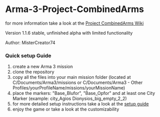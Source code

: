 # Arma-3-Project-CombinedArms
for more information take a look at the [Project CombinedArms Wiki](https://github.com/MisterCreator74/Arma-3-Project-CombinedArms/wiki)

Version 1.1.6 stable, unfinished alpha with limited functionality 

Author: MisterCreator74




### Quick setup Guide
1. create a new Arma 3 mission
2. clone the repository
3. copy all the files into your main mission folder (located at C/Documents/Arma3/missions or C/Documents/Arma3 - Other Profiles/yourProfileName/missions/yourMissionName)
4. place the markers: "Base_Blufor", "Base_Opfor" and at least one City Marker (example: city_Agios Dionysios_big_empty_2_2)
5. for more detailed setup instructions take a look at the [setup guide](https://github.com/MisterCreator74/Arma-3-Project-CombinedArms/wiki/1.-setup-guide)
6. enjoy the game or take a look at the customizability
